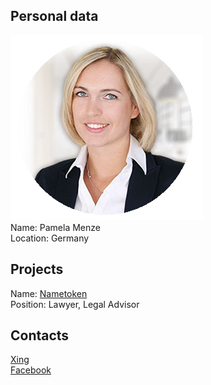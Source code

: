 ## Personal data
![ photo](../people/photo/pamela_menze.png)  
Name: Pamela Menze  
Location: Germany
## Projects 
Name: [Nametoken](../projects/nametoken.md)  
Position: Lawyer, Legal Advisor
## Contacts
[Xing](https://www.xing.com/profile/Pamela_Menze)  
[Facebook](https://www.facebook.com/pamela.menze)  
 